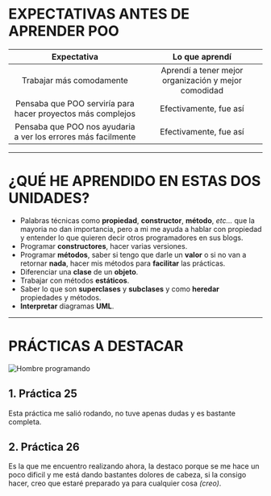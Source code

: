 # EXPECTATIVAS ANTES DE APRENDER POO
|                         Expectativa                         |                    Lo que aprendí                    |
|:-----------------------------------------------------------:|:----------------------------------------------------:|
|                  Trabajar más comodamente                   | Aprendí a tener mejor organización y mejor comodidad |
| Pensaba que POO serviría para hacer proyectos más complejos |                Efectivamente, fue así                |
|Pensaba que POO nos ayudaria a ver los errores más facilmente|                Efectivamente, fue así                |
---
# ¿QUÉ HE APRENDIDO EN ESTAS DOS UNIDADES?
+ Palabras técnicas como **propiedad**, **constructor**, **método**, *etc...* que la mayoria no dan importancia, 
  pero a mi me ayuda a hablar con propiedad y entender lo que quieren decir otros programadores en sus blogs.
+ Programar **constructores**, hacer varias versiones.
+ Programar **métodos**, saber si tengo que darle un **valor** o si no van a retornar **nada**, 
  hacer mis métodos para **facilitar** las prácticas.
+ Diferenciar una **clase** de un **objeto**.
+ Trabajar con métodos **estáticos**.
+ Saber lo que son **superclases** y **subclases** y como **heredar** propiedades y métodos.
+ **Interpretar** diagramas **UML**.
---
# PRÁCTICAS A DESTACAR
![Hombre programando](C:\Users\gonza\IdeaProjects\portafolios1\imagen.jpg "Hombre programando")
## 1. Práctica 25
Esta práctica me salió rodando, no tuve apenas dudas y es bastante completa.
## 2. Práctica 26
Es la que me encuentro realizando ahora, la destaco porque se me hace un poco dificil y me está dando bastantes dolores de cabeza, 
si la consigo hacer, creo que estaré preparado ya para cualquier cosa *(creo)*.